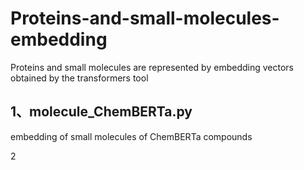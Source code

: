 # Proteins-and-small-molecules-embedding
Proteins and small molecules are represented by embedding vectors obtained by the transformers tool

## 1、molecule_ChemBERTa.py
embedding of small molecules of ChemBERTa compounds

2

